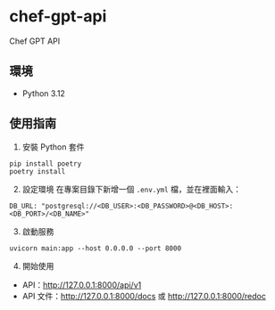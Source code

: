 # chef-gpt-api

Chef GPT API

## 環境

- Python 3.12

## 使用指南

1. 安裝 Python 套件

```shell
pip install poetry
poetry install
```

2. 設定環境
   在專案目錄下新增一個 `.env.yml` 檔，並在裡面輸入：

```
DB_URL: "postgresql://<DB_USER>:<DB_PASSWORD>@<DB_HOST>:<DB_PORT>/<DB_NAME>"

```

3. 啟動服務

```shell
uvicorn main:app --host 0.0.0.0 --port 8000
```

4. 開始使用

- API：http://127.0.0.1:8000/api/v1
- API 文件：http://127.0.0.1:8000/docs 或 http://127.0.0.1:8000/redoc

